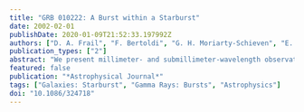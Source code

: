 ```yaml
---
title: "GRB 010222: A Burst within a Starburst"
date: 2002-02-01
publishDate: 2020-01-09T21:52:33.197992Z
authors: ["D. A. Frail", "F. Bertoldi", "G. H. Moriarty-Schieven", "E. Berger", "P. A. Price", "J. S. Bloom", "R. Sari", "S. R. Kulkarni", "C. L. Gerardy", "D. E. Reichart", "S. G. Djorgovski", "T. J. Galama", "F. A. Harrison", "F. Walter", "D. S. Shepherd", "J. Halpern", "A. B. Peck", "K. M. Menten", "S. A. Yost", "D. W. Fox"]
publication_types: ["2"]
abstract: "We present millimeter- and submillimeter-wavelength observations and near-infrared K-band imaging toward the bright gamma-ray burst GRB 010222. Over seven different epochs, a constant source was detected with an average flux density of 3.74+/-0.53 mJy at 350 GHz and 1.05+/-0.22 mJy at 250 GHz, giving a spectral index α=3.78+/-0.25 (where Fåisebox-0.5extext asciitildeν$^α$). We rule out the possibility that this emission originated from the burst or its afterglow, and we conclude that it is due to a dusty, high-redshift starburst galaxy (SMM J14522+4301). We argue that the host galaxy of GRB 010222 is the most plausible counterpart of SMM J14522+4301, based in part on the centimeter detection of the host at the expected level. The optical/near-IR properties of the host galaxy of GRB 010222 suggest that it is a blue sub-L$_*$ galaxy, similar to other GRB host galaxies. This contrasts with the enormous far-infrared luminosity of this galaxy based on our submillimeter detection (L$_Bol$i̊sebox -0.5ex 4×10$^12$L$_solar$). We suggest that this GRB host galaxy has a very high star formation rate, SFR rs̊ebox-0.5ex 600 M$_solar$ yr$^-1$, most of which is unseen at optical wavelengths."
featured: false
publication: "*Astrophysical Journal*"
tags: ["Galaxies: Starburst", "Gamma Rays: Bursts", "Astrophysics"]
doi: "10.1086/324718"
---
```


